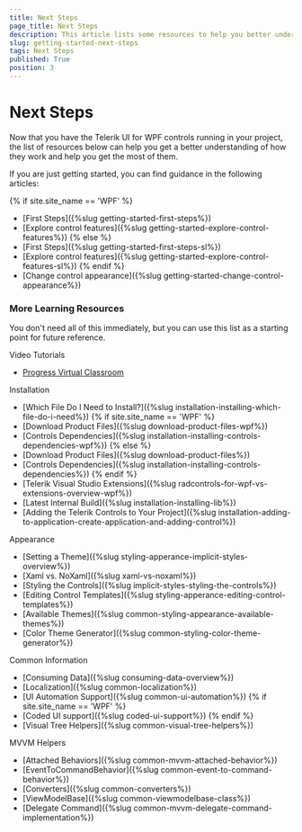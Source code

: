 ```yaml
---
title: Next Steps
page_title: Next Steps
description: This article lists some resources to help you better understand of how the controls from the Telerik UI for {{ site.framework_name }} suite work and help you get the most of them.
slug: getting-started-next-steps
tags: Next Steps
published: True
position: 3
---
```


# Next Steps

Now that you have the Telerik UI for WPF controls running in your project, the list of resources below can help you get a better understanding of how they work and help you get the most of them.

If you are just getting started, you can find guidance in the following articles:

{% if site.site_name == 'WPF' %}
* [First Steps]({%slug getting-started-first-steps%})
* [Explore control features]({%slug getting-started-explore-control-features%})
{% else %}
* [First Steps]({%slug getting-started-first-steps-sl%})
* [Explore control features]({%slug getting-started-explore-control-features-sl%})
{% endif %}
* [Change control appearance]({%slug getting-started-change-control-appearance%})

### More Learning Resources

You don't need all of this immediately, but you can use this list as a starting point for future reference. 

Video Tutorials
* [Progress Virtual Classroom](https://www.telerik.com/account/support/virtual-classroom)

Installation
* [Which File Do I Need to Install?]({%slug installation-installing-which-file-do-i-need%})
{% if site.site_name == 'WPF' %}
* [Download Product Files]({%slug download-product-files-wpf%})
* [Controls Dependencies]({%slug installation-installing-controls-dependencies-wpf%})
{% else %}
* [Download Product Files]({%slug download-product-files%})
* [Controls Dependencies]({%slug installation-installing-controls-dependencies%})
{% endif %}
* [Telerik Visual Studio Extensions]({%slug radcontrols-for-wpf-vs-extensions-overview-wpf%})
* [Latest Internal Build]({%slug installation-installing-lib%})
* [Adding the Telerik Controls to Your Project]({%slug installation-adding-to-application-create-application-and-adding-control%})

Appearance
* [Setting a Theme]({%slug styling-apperance-implicit-styles-overview%})
* [Xaml vs. NoXaml]({%slug xaml-vs-noxaml%})
* [Styling the Controls]({%slug implicit-styles-styling-the-controls%})
* [Editing Control Templates]({%slug styling-apperance-editing-control-templates%})
* [Available Themes]({%slug common-styling-appearance-available-themes%})
* [Color Theme Generator]({%slug common-styling-color-theme-generator%})

Common Information
* [Consuming Data]({%slug consuming-data-overview%})
* [Localization]({%slug common-localization%})
* [UI Automation Support]({%slug common-ui-automation%})
{% if site.site_name == 'WPF' %}
* [Coded UI support]({%slug coded-ui-support%})
{% endif %}
* [Visual Tree Helpers]({%slug common-visual-tree-helpers%})

MVVM Helpers
* [Attached Behaviors]({%slug common-mvvm-attached-behavior%})
* [EventToCommandBehavior]({%slug common-event-to-command-behavior%})
* [Converters]({%slug common-converters%})
* [ViewModelBase]({%slug common-viewmodelbase-class%})
* [Delegate Command]({%slug common-mvvm-delegate-command-implementation%})